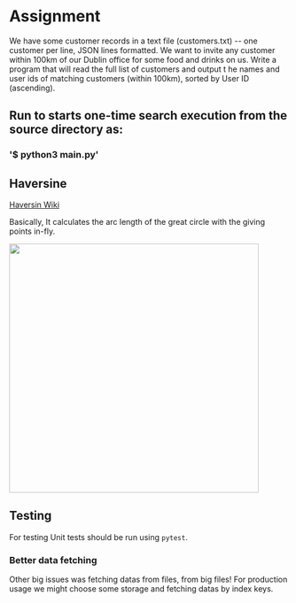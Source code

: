 
# Assignment

We have some customer records in a text file (customers.txt) -- one customer per line, 
JSON lines formatted. We want to invite any customer within 100km of our Dublin office for 
some food and drinks on us. Write a program that will read the full list of customers and output t
he names and user ids of matching customers (within 100km), sorted by User ID (ascending).

## Run to starts one-time search execution from the source directory as:

### '$ python3 main.py'

## Haversine 

[Haversin Wiki](https://en.wikipedia.org/wiki/Haversine_formula)

Basically, It calculates the arc length of the great circle with the giving points in-fly.

<img src="/assets/haversine.png" width="450">

## Testing

For testing
Unit tests should be run using `pytest`.


### Better data fetching

Other big issues was fetching datas from files, from big files! For production usage we might choose some storage and fetching datas by index keys.

